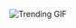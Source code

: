 
<!-- GIF_SECTION -->
![Trending GIF](https://media0.giphy.com/media/v1.Y2lkPThiYjIxNzcyM2RsbDIyZ2ZrNDA4dDJ3eWw4eW1wd2E3ZzU0N3ZwbWRmNzJ0ejk1dSZlcD12MV9naWZzX3NlYXJjaCZjdD1n/BqW5xqAwcDw9Cv90MJ/giphy.gif)
<!-- END_GIF_SECTION -->
